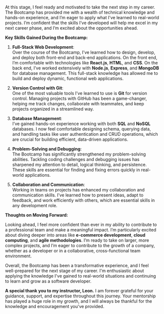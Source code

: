 At this stage, I feel ready and motivated to take the next step in my career. The Bootcamp has provided me with a wealth of technical knowledge and hands-on experience, and I’m eager to apply what I've learned to real-world projects. I’m confident that the skills I’ve developed will help me excel in my next career phase, and I’m excited about the opportunities ahead.

**Key Skills Gained During the Bootcamp:**

1. **Full-Stack Web Development**:  
   Over the course of the Bootcamp, I’ve learned how to design, develop, and deploy both front-end and back-end applications. On the front end, I’m comfortable with technologies like **React.js**, **HTML**, and **CSS**. On the back end, I’ve worked extensively with **Node.js**, **Express**, and **MongoDB** for database management. This full-stack knowledge has allowed me to build and deploy dynamic, functional web applications.

2. **Version Control with Git**:  
   One of the most valuable tools I’ve learned to use is **Git** for version control. Managing projects with GitHub has been a game-changer, helping me track changes, collaborate with teammates, and keep projects organized in a streamlined way.

3. **Database Management**:  
   I’ve gained hands-on experience working with both **SQL** and **NoSQL** databases. I now feel comfortable designing schema, querying data, and handling tasks like user authentication and CRUD operations, which are crucial for building efficient, data-driven applications.

4. **Problem-Solving and Debugging**:  
   The Bootcamp has significantly strengthened my problem-solving abilities. Tackling coding challenges and debugging issues has sharpened my attention to detail, logical thinking, and persistence. These skills are essential for finding and fixing errors quickly in real-world applications.

5. **Collaboration and Communication**:  
   Working in teams on projects has enhanced my collaboration and communication skills. I’ve learned how to present ideas, adapt to feedback, and work efficiently with others, which are essential skills in any development role.

**Thoughts on Moving Forward:**

Looking ahead, I feel more confident than ever in my ability to contribute to a professional team and make a meaningful impact. I’m particularly excited about diving deeper into areas like **e-commerce development**, **cloud computing**, and **agile methodologies**. I’m ready to take on larger, more complex projects, and I’m eager to contribute to the growth of a company, whether as a developer or in a collaborative, cross-functional team environment.

Overall, the Bootcamp has been a transformative experience, and I feel well-prepared for the next stage of my career. I'm enthusiastic about applying the knowledge I've gained to real-world situations and continuing to learn and grow as a software developer.

**A special thank you to my instructor, Leon.** I am forever grateful for your guidance, support, and expertise throughout this journey. Your mentorship has played a huge role in my growth, and I will always be thankful for the knowledge and encouragement you've provided.


